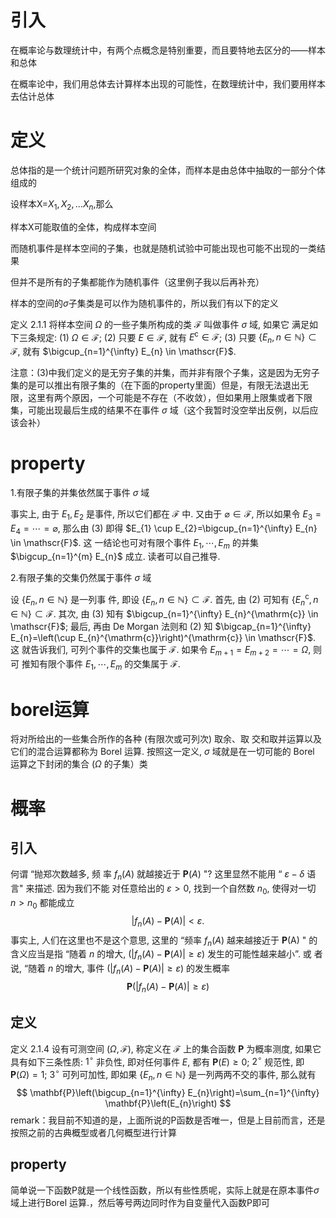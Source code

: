 # 引入

在概率论与数理统计中，有两个点概念是特别重要，而且要特地去区分的——样本和总体

在概率论中，我们用总体去计算样本出现的可能性，在数理统计中，我们要用样本去估计总体

# 定义

总体指的是一个统计问题所研究对象的全体，而样本是由总体中抽取的一部分个体组成的

设样本X=$X_1,X_2,\dots X_n$,那么

样本X可能取值的全体，构成样本空间

而随机事件是样本空间的子集，也就是随机试验中可能出现也可能不出现的一类结果

但并不是所有的子集都能作为随机事件（这里例子我以后再补充）

样本的空间的$\sigma$子集类是可以作为随机事件的，所以我们有以下的定义

定义 2.1.1 将样本空间 $\Omega$ 的一些子集所构成的类 $\mathscr{F}$ 叫做事件 $\sigma$ 域, 如果它 满足如下三条规定:
(1) $\Omega \in \mathscr{F}$;
(2) 只要 $E \in \mathscr{F}$, 就有 $E^{\mathrm{c}} \in \mathscr{F}$;
(3) 只要 $\left\{E_{n}, n \in \mathbb{N}\right\} \subset \mathscr{F}$, 就有 $\bigcup_{n=1}^{\infty} E_{n} \in \mathscr{F}$.

注意：(3)中我们定义的是无穷子集的并集，而并非有限个子集，这是因为无穷子集的是可以推出有限子集的（在下面的property里面）但是，有限无法退出无限，这里有两个原因，一个可能是不存在（不收敛），但如果用上限集或者下限集，可能出现最后生成的结果不在事件 $\sigma$ 域（这个我暂时没空举出反例，以后应该会补）

# property

1.有限子集的并集依然属于事件 $\sigma$ 域

事实上, 由于 $E_{1}, E_{2}$ 是事件, 所以它们都在 $\mathscr{F}$ 中. 又由于 $\varnothing \in \mathscr{F}$, 所以如果令 $E_{3}=E_{4}=\cdots=\varnothing$, 那么由 (3) 即得 $E_{1} \cup E_{2}=\bigcup_{n=1}^{\infty} E_{n} \in \mathscr{F}$. 这 一结论也可对有限个事件 $E_{1}, \cdots, E_{m}$ 的并集 $\bigcup_{n=1}^{m} E_{n}$ 成立. 读者可以自己推导.

2.有限子集的交集仍然属于事件 $\sigma$ 域

 设 $\left\{E_{n}, n \in \mathbb{N}\right\}$ 是一列事 件, 即设 $\left\{E_{n}, n \in \mathbb{N}\right\} \subset \mathscr{F}$. 首先, 由 (2) 可知有 $\left\{E_{n}^{\mathrm{c}}, n \in \mathbb{N}\right\} \subset \mathscr{F}$. 其次, 由 (3) 知有 $\bigcup_{n=1}^{\infty} E_{n}^{\mathrm{c}} \in \mathscr{F}$; 最后, 再由 De Morgan 法则和 $(2)$ 知 $\bigcap_{n=1}^{\infty} E_{n}=\left(\cup E_{n}^{\mathrm{c}}\right)^{\mathrm{c}} \in \mathscr{F}$. 这 就告诉我们, 可列个事件的交集也属于 $\mathscr{F}$. 如果令 $E_{m+1}=E_{m+2}=\cdots=\Omega$, 则可 推知有限个事件 $E_{1}, \cdots, E_{m}$ 的交集属于 $\mathscr{F}$.

# borel运算

将对所给出的一些集合所作的各种 (有限次或可列次) 取余、取 交和取并运算以及它们的混合运算都称为 Borel 运算.
按照这一定义, $\sigma$ 域就是在一切可能的 Borel 运算之下封闭的集合 $(\Omega$ 的子集）类

# 概率

## 引入

 何谓 “抛郑次数越多, 频 率 $f_{n}(A)$ 就越接近于 $\mathbf{P}(A)$ "? 这里显然不能用 “ $\varepsilon-\delta$ 语言" 来描述. 因为我们不能 对任意给出的 $\varepsilon>0$, 找到一个自然数 $n_{0}$, 使得对一切 $n>n_{0}$ 都能成立
$$
\left|f_{n}(A)-\mathbf{P}(A)\right|<\varepsilon .
$$
事实上, 人们在这里也不是这个意思, 这里的 “频率 $f_{n}(A)$ 越来越接近于 $\mathbf{P}(\mathrm{A})$ " 的 含义应当是指 “随着 $n$ 的增大, $\left(\left|f_{n}(A)-\mathbf{P}(A)\right| \geqslant \varepsilon\right)$ 发生的可能性越来越小”. 或 者说, “随着 $n$ 的增大, 事件 $\left(\left|f_{n}(A)-\mathbf{P}(A)\right| \geqslant \varepsilon\right)$ 的发生概率
$$
\mathbf{P}\left(\left|f_{n}(A)-\mathbf{P}(A)\right| \geqslant \varepsilon\right)
$$

## 定义

定义 2.1.4 设有可测空间 $(\Omega, \mathscr{F})$, 称定义在 $\mathscr{F}$ 上的集合函数 $\mathbf{P}$ 为概率测度, 如果它具有如下三条性质:
$1^{\circ}$ 非负性, 即对任何事件 $E$, 都有 $\mathbf{P}(E) \geqslant 0$;
$2^{\circ}$ 规范性, 即 $\mathbf{P}(\Omega)=1 ;$
$3^{\circ}$ 可列可加性, 即如果 $\left\{E_{n}, n \in \mathbb{N}\right\}$ 是一列两两不交的事件, 那么就有
$$
\mathbf{P}\left(\bigcup_{n=1}^{\infty} E_{n}\right)=\sum_{n=1}^{\infty} \mathbf{P}\left(E_{n}\right)
$$
remark：我目前不知道的是，上面所说的P函数是否唯一，但是上目前而言，还是按照之前的古典概型或者几何概型进行计算

## property

简单说一下函数P就是一个线性函数，所以有些性质呢，实际上就是在原本事件$\sigma$域上进行Borel 运算.，然后等号两边同时作为自变量代入函数P即可